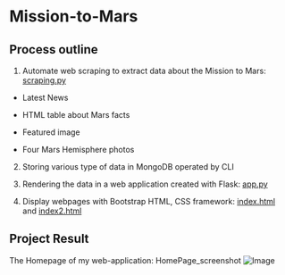 # Mission-to-Mars
## Process outline
1. Automate web scraping to extract data about the Mission to Mars: [scraping.py](https://github.com/raven-rivas/Mission-to-Mars/blob/master/apps/scraping.py)

 * Latest News

 * HTML table about Mars facts

 * Featured image

 * Four Mars Hemisphere photos

2. Storing various type of data in MongoDB operated by CLI

3. Rendering the data in a web application created with Flask: [app.py](https://github.com/raven-rivas/Mission-to-Mars/blob/master/apps/scraping.py)

4. Display webpages with Bootstrap HTML, CSS framework: [index.html](https://github.com/raven-rivas/Mission-to-Mars/blob/master/apps/templates/index.html) and [index2.html](https://github.com/raven-rivas/Mission-to-Mars/blob/master/apps/templates/index2.html)

## Project Result
The Homepage of my web-application: HomePage_screenshot
![Image](https://github.com/raven-rivas/Mission-to-Mars/blob/master/Mars.PNG)
